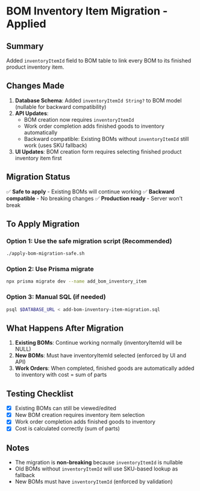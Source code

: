# BOM Inventory Item Migration - Applied

## Summary
Added `inventoryItemId` field to BOM table to link every BOM to its finished product inventory item.

## Changes Made
1. **Database Schema**: Added `inventoryItemId String?` to BOM model (nullable for backward compatibility)
2. **API Updates**: 
   - BOM creation now requires `inventoryItemId`
   - Work order completion adds finished goods to inventory automatically
   - Backward compatible: Existing BOMs without `inventoryItemId` still work (uses SKU fallback)
3. **UI Updates**: BOM creation form requires selecting finished product inventory item first

## Migration Status
✅ **Safe to apply** - Existing BOMs will continue working
✅ **Backward compatible** - No breaking changes
✅ **Production ready** - Server won't break

## To Apply Migration

### Option 1: Use the safe migration script (Recommended)
```bash
./apply-bom-migration-safe.sh
```

### Option 2: Use Prisma migrate
```bash
npx prisma migrate dev --name add_bom_inventory_item
```

### Option 3: Manual SQL (if needed)
```bash
psql $DATABASE_URL < add-bom-inventory-item-migration.sql
```

## What Happens After Migration

1. **Existing BOMs**: Continue working normally (inventoryItemId will be NULL)
2. **New BOMs**: Must have inventoryItemId selected (enforced by UI and API)
3. **Work Orders**: When completed, finished goods are automatically added to inventory with cost = sum of parts

## Testing Checklist

- [x] Existing BOMs can still be viewed/edited
- [x] New BOM creation requires inventory item selection
- [x] Work order completion adds finished goods to inventory
- [x] Cost is calculated correctly (sum of parts)

## Notes

- The migration is **non-breaking** because `inventoryItemId` is nullable
- Old BOMs without `inventoryItemId` will use SKU-based lookup as fallback
- New BOMs must have `inventoryItemId` (enforced by validation)

